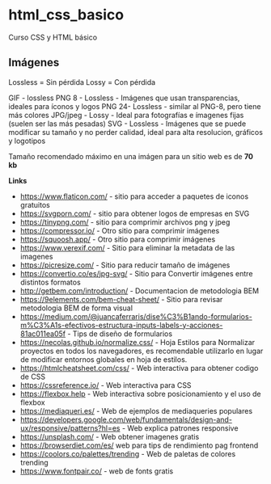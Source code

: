 # html_css_basico
Curso CSS y HTML básico

## Imágenes
Lossless = Sin pérdida
Lossy = Con pérdida

GIF - lossless
PNG 8 - Lossless - Imágenes que usan transparencias, ideales para íconos y logos
PNG 24- Lossless - similar al PNG-8, pero tiene más colores
JPG/jpeg - Lossy - Ideal para fotografías e ímagenes fijas (suelen ser las más pesadas)
SVG - Lossless - Imágenes que se puede modificar su tamaño y no perder calidad, ideal para alta resolucion, gráficos y logotipos

Tamaño recomendado máximo en una imágen para un sitio web es de **70 kb**


**Links**
- https://www.flaticon.com/ - sitio para acceder a paquetes de iconos gratuitos
- https://svgporn.com/ - sitio para obtener logos de empresas en SVG
- https://tinypng.com/ - sitio para comprimir archivos png y jpeg
- https://compressor.io/ - Otro sitio para comprimir imágenes
- https://squoosh.app/ - Otro sitio para comprimir imágenes
- https://www.verexif.com/ - Sitio para eliminar la metadata de las imagenes
- https://picresize.com/ - Sitio para reducir tamaño de imágenes
- https://convertio.co/es/jpg-svg/ - Sitio para Convertir imágenes entre distintos formatos
- http://getbem.com/introduction/ - Documentacion de metodologia BEM
- https://9elements.com/bem-cheat-sheet/ - Sitio para revisar metodologia BEM de forma visual
- https://medium.com/@juancaferraris/dise%C3%B1ando-formularios-m%C3%A1s-efectivos-estructura-inputs-labels-y-acciones-81ac011ea05f - Tips de diseño de formularios
- https://necolas.github.io/normalize.css/ - Hoja Estilos para Normalizar proyectos en todos los navegadores, es recomendable utilizarlo en lugar de modificar entornos globales en hoja de estilos.
- https://htmlcheatsheet.com/css/ - Web interactiva para obtener codigo de CSS
- https://cssreference.io/ - Web interactiva para CSS
- https://flexbox.help - Web interactiva sobre posicionamiento y el uso de flexbox
- https://mediaqueri.es/ - Web de ejemplos de mediaqueries populares
- https://developers.google.com/web/fundamentals/design-and-ux/responsive/patterns?hl=es - Web explica patrones responsive
- https://unsplash.com/ - Web obtener imagenes gratis
- https://browserdiet.com/es/ web para tips de rendimiento pag frontend
- https://coolors.co/palettes/trending - Web de paletas de colores trending
- https://www.fontpair.co/ - web de fonts gratis 